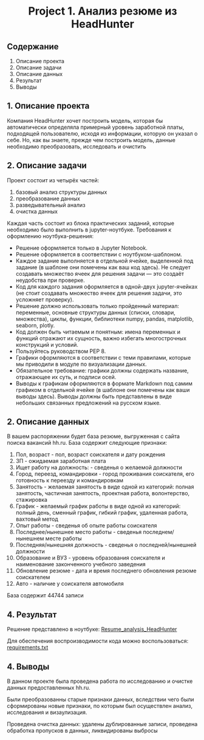 # <center>Project 1. Анализ резюме из HeadHunter</center> 

## Содержание

1. Описание проекта
2. Описание задачи
3. Описание данных
4. Результат
5. Выводы

## 1. Описание проекта

Компания HeadHunter хочет построить модель, которая бы автоматически определяла примерный уровень заработной платы, подходящей пользователю, исходя из информации, которую он указал о себе. Но, как вы знаете, прежде чем построить модель, данные необходимо преобразовать, исследовать и очистить

## 2. Описание задачи

Проект состоит из четырёх частей:
1. базовый анализ структуры данных
2. преобразование данных
3. разведывательный анализ
4. очистка данных

Каждая часть состоит из блока практических заданий, которые необходимо было выполнить в jupyter-ноутбуке.
Требования к оформлению ноутбука-решения:
* Решение оформляется только в Jupyter Notebook.
* Решение оформляется в соответствии с ноутбуком-шаблоном.
* Каждое задание выполняется в отдельной ячейке, выделенной под задание (в шаблоне они помечены как ваш код здесь). Не следует создавать множество ячеек для решения задачи — это создаёт неудобства при проверке.
* Код для каждого задания оформляется в одной-двух jupyter-ячейках (не стоит создавать множество ячеек для решения задачи, это усложняет проверку).
* Решение должно использовать только пройденный материал: переменные, основные структуры данных (списки, словари, множества), циклы, функции, библиотеки numpy, pandas, matplotlib, seaborn, plotly.
* Код должен быть читаемым и понятным: имена переменных и функций отражают их сущность, важно избегать многострочных конструкций и условий.
* Пользуйтесь руководством PEP 8.
* Графики оформляются в соответствии с теми правилами, которые мы приводили в модуле по визуализации данных.
* Обязательное требование: графики должны содержать название, отражающее их суть, и подписи осей.
* Выводы к графикам оформляются в формате Markdown под самим графиком в отдельной ячейке (в шаблоне они помечены как ваши выводы здесь). Выводы должны быть представлены в виде небольших связанных предложений на русском языке.        

## 2. Описание данных

В вашем распоряжении будет база резюме, выгруженная с сайта поиска вакансий hh.ru.
База содержит следующие признаки:
1. Пол, возраст - пол, возраст соискателя и дату рождения
2. ЗП - ожидаемая заработная плата
3. Ищет работу на должность: - сведенья о желаемой должности
4. Город, переезд, командировки - город проживания соискателя, его готовность к переезду и командировкам
5. Занятость - желаемая занятость в виде одной из категорий: полная занятость, частичная занятость, проектная работа, волонтерство, стажировка
6. График - желаемый график работы в виде одной из категорий: полный день, сменный график, гибкий график, удаленная работа, вахтовый метод
7. Опыт работы - сведенья об опыте работы соискателя
8. Последнее/нынешнее место работы - сведенья последнем/нынешнем месте работы
9. Последняя/нынешняя должность - сведенья о последней/нынешней должности
10. Образование и ВУЗ - уровень образования соискателя и наименование законченного учебного заведения
11. Обновление резюме - дата и время последнего обновления резюме соискателем
12. Авто - наличие у соискателя автомобиля  

База содержит 44744 записи

## 4. Результат

Решение представлено в ноутбуке: [Resume_analysis_HeadHunter](https://github.com/EvgeniiOvcharenko/Project_Data_Science/blob/master/Project_1_Resume_analysis_HeadHunter/Resume_analysis_HeadHunter.ipynb)

Для обеспечения воспроизводимости кода можно воспользоваться: [requirements.txt](https://github.com/EvgeniiOvcharenko/Project_Data_Science/blob/master/Project_1_Resume_analysis_HeadHunter/requirements.txt)

## 4. Выводы

В данном проекте была проведена работа по исследованию и очистке данных предоставленных hh.ru. 

Были преобразованны старые признаки данных, вследствии чего  были  сформированы новые признаки,  по которым был осуществлен анализ, исследования и визаулизация.

Проведена очистка данных: удалены дублированные записи, проведена обработка пропусков в данных, ликвидированы выбросы
